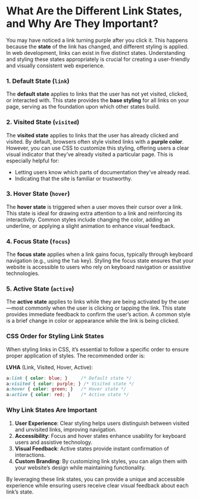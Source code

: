 # What Are the Different Link States, and Why Are They Important?

You may have noticed a link turning purple after you click it. This happens because the **state** of the link has changed, and different styling is applied. In web development, links can exist in five distinct states. Understanding and styling these states appropriately is crucial for creating a user-friendly and visually consistent web experience.  

### **1. Default State (`link`)**  
The **default state** applies to links that the user has not yet visited, clicked, or interacted with. This state provides the **base styling** for all links on your page, serving as the foundation upon which other states build.  

### **2. Visited State (`visited`)**  
The **visited state** applies to links that the user has already clicked and visited. By default, browsers often style visited links with a **purple color**. However, you can use CSS to customize this styling, offering users a clear visual indicator that they’ve already visited a particular page. This is especially helpful for:  
- Letting users know which parts of documentation they’ve already read.  
- Indicating that the site is familiar or trustworthy.  

### **3. Hover State (`hover`)**  
The **hover state** is triggered when a user moves their cursor over a link. This state is ideal for drawing extra attention to a link and reinforcing its interactivity. Common styles include changing the color, adding an underline, or applying a slight animation to enhance visual feedback.  

### **4. Focus State (`focus`)**  
The **focus state** applies when a link gains focus, typically through keyboard navigation (e.g., using the `Tab` key). Styling the focus state ensures that your website is accessible to users who rely on keyboard navigation or assistive technologies.  

### **5. Active State (`active`)**  
The **active state** applies to links while they are being activated by the user—most commonly when the user is clicking or tapping the link. This state provides immediate feedback to confirm the user’s action. A common style is a brief change in color or appearance while the link is being clicked.  

### **CSS Order for Styling Link States**  
When styling links in CSS, it’s essential to follow a specific order to ensure proper application of styles. The recommended order is:  

**LVHA** (Link, Visited, Hover, Active):  
```css
a:link { color: blue; }     /* Default state */
a:visited { color: purple; } /* Visited state */
a:hover { color: green; }   /* Hover state */
a:active { color: red; }    /* Active state */
```  

### **Why Link States Are Important**  
1. **User Experience**: Clear styling helps users distinguish between visited and unvisited links, improving navigation.  
2. **Accessibility**: Focus and hover states enhance usability for keyboard users and assistive technology.  
3. **Visual Feedback**: Active states provide instant confirmation of interactions.  
4. **Custom Branding**: By customizing link styles, you can align them with your website’s design while maintaining functionality.  

By leveraging these link states, you can provide a unique and accessible experience while ensuring users receive clear visual feedback about each link’s state.  
